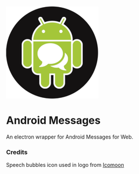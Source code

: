 ![Android Messages](https://raw.githubusercontent.com/erwstout/android-messages/master/assets/png/androidmessages_250x250.png "Android Messages")

# Android Messages

An electron wrapper for Android Messages for Web.

### Credits

Speech bubbles icon used in logo from [Icomoon](https://www.flaticon.com/authors/icomoon)
